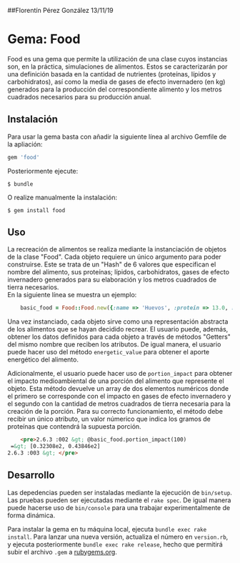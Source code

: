 ##Florentín Pérez González 13/11/19
# Gema: Food

Food es una gema que permite la utilización de una clase cuyos instancias son, en la práctica, simulaciones de alimentos. Estos se caracterizarán por una definición basada en la cantidad de nutrientes (proteínas, lípidos y carbohidratos), así como la media de gases de efecto invernadero (en kg) generados para la producción del correspondiente alimento y los metros cuadrados necesarios para su producción anual. 

## Instalación

Para usar la gema basta con añadir la siguiente línea al archivo Gemfile de la apliación:

```ruby
gem 'food'
```

Posteriormente ejecute:

    $ bundle

O realize manualmente la instalación:

    $ gem install food

## Uso

La recreación de alimentos se realiza mediante la instanciación de objetos de la clase "Food". Cada objeto requiere un único argumento para poder construirse. Este se trata de un "Hash" de 6 valores que especifican el nombre del alimento, sus proteínas; lípidos, carbohidratos, gases de efecto invernadero generados para su elaboración y los metros cuadrados de tierra necesarios.   
En la siguiente línea se muestra un ejemplo:

```ruby
    basic_food = Food::Food.new({:name => 'Huevos', :protein => 13.0, :carbohydrates => 1.1, :lipids => 11.0, :gas => 4.2, :land_use => 5.7})
```
Una vez instanciado, cada objeto sirve como una representación abstracta de los alimentos que se hayan decidido recrear. El usuario puede, además, obtener los datos definidos para cada objeto a través de métodos "Getters" del mismo nombre que reciben los atributos. De igual manera, el usuario puede hacer uso del método `energetic_value` para obtener el aporte energético del alimento.

Adicionalmente, el usuario puede hacer uso de `portion_impact` para obtener el impacto medioambiental de una porción del alimento que represente el objeto. Esta método devuelve un array de dos elementos numéricos donde el primero se corresponde con el impacto en gases de efecto invernadero y el segundo con la cantidad de metros cuadrados de tierra necesaria para la creación de la porción. Para su correcto funcionamiento, el método debe recibir un único atributo, un valor númerico que indica los gramos de proteínas que contendrá la supuesta porción.

```html
    <pre>2.6.3 :002 &gt; @basic_food.portion_impact(100)
 =&gt; [0.32308e2, 0.43846e2] 
2.6.3 :003 &gt; </pre>

```

## Desarrollo

Las depedencias pueden ser instaladas mediante la ejecución de `bin/setup`. Las pruebas pueden ser ejecutadas mediante el `rake spec`. De igual manera puede hacerse uso de `bin/console` para una trabajar experimentalmente de forma dinámica.

Para instalar la gema en tu máquina local, ejecuta `bundle exec rake install`. Para lanzar una nueva versión, actualiza el número en `version.rb`, y ejecuta posteriormente `bundle exec rake release`, hecho que permitirá subir el archivo `.gem` a [rubygems.org](https://rubygems.org).

